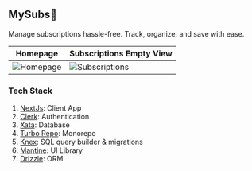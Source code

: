 ## MySubs🚧

Manage subscriptions hassle-free. Track, organize, and save with ease.

|Homepage|Subscriptions Empty View|
|--|--|
|![Homepage](https://res.cloudinary.com/prvnbist/image/upload/v1711819044/mysubs_homepage.png)|![Subscriptions](https://res.cloudinary.com/prvnbist/image/upload/v1711957643/mysubs_empty_subscriptions.png)|

### Tech Stack
1. [NextJs](https://nextjs.org/): Client App
2. [Clerk](https://clerk.com/): Authentication
3. [Xata](https://xata.io/): Database
4. [Turbo Repo](https://turbo.build/repo): Monorepo
5. [Knex](https://knexjs.org/): SQL query builder & migrations
6. [Mantine](https://mantine.dev/): UI Library
7. [Drizzle](https://orm.drizzle.team/): ORM